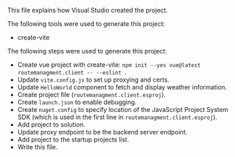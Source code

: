 This file explains how Visual Studio created the project.

The following tools were used to generate this project:
- create-vite

The following steps were used to generate this project:
- Create vue project with create-vite: `npm init --yes vue@latest routemanagment.client -- --eslint `.
- Update `vite.config.js` to set up proxying and certs.
- Update `HelloWorld` component to fetch and display weather information.
- Create project file (`routemanagment.client.esproj`).
- Create `launch.json` to enable debugging.
- Create `nuget.config` to specify location of the JavaScript Project System SDK (which is used in the first line in `routemanagment.client.esproj`).
- Add project to solution.
- Update proxy endpoint to be the backend server endpoint.
- Add project to the startup projects list.
- Write this file.
